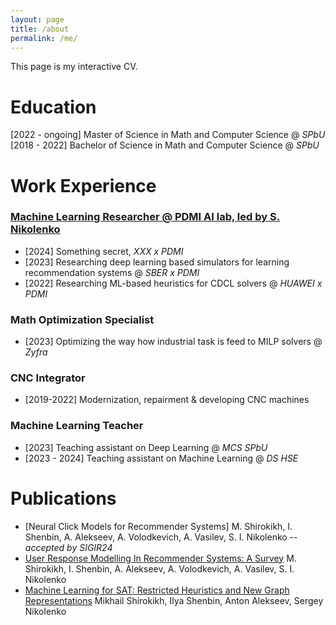 ```yaml
---
layout: page
title: /about
permalink: /me/
---
```


This page is my interactive CV. 

# Education
[2022 - ongoing] Master of Science in Math and Computer Science @ *SPbU*
[2018 - 2022] Bachelor of Science in Math and Computer Science @ *SPbU*

# Work Experience

### [Machine Learning Researcher @ PDMI AI lab, led by S. Nikolenko](https://ai.pdmi.ras.ru/)
* [2024] Something secret, *XXX x PDMI*
* [2023] Researching deep learning based simulators for learning recommendation systems @ *SBER x PDMI*
* [2022] Researching ML-based heuristics for CDCL solvers @ *HUAWEI x PDMI*

### Math Optimization Specialist
* [2023] Optimizing the way how industrial task is feed to MILP solvers @ *Zyfra*

### CNC Integrator
* [2019-2022] Modernization, repairment & developing CNC machines 

### Machine Learning Teacher
* [2023] Teaching assistant on Deep Learning @ *MCS SPbU*
* [2023 - 2024] Teaching assistant on Machine Learning @ *DS HSE*

# Publications
* [Neural Click Models for Recommender Systems] M. Shirokikh, I. Shenbin, A. Alekseev, A. Volodkevich, A. Vasilev, S. I. Nikolenko -- _accepted by SIGIR24_
* [User Response Modelling In Recommender Systems: A Survey](http://ftp.pdmi.ras.ru/pub/publicat/znsl/v530/p141.pdf) M. Shirokikh, I. Shenbin, A. Alekseev, A. Volodkevich, A. Vasilev, S. I. Nikolenko
* [Machine Learning for SAT: Restricted Heuristics and New Graph Representations](https://arxiv.org/abs/2307.09141) Mikhail Shirokikh, Ilya Shenbin, Anton Alekseev, Sergey Nikolenko
